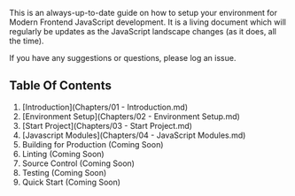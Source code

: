 This is an always-up-to-date guide on how to setup your environment for Modern Frontend JavaScript development.  It is a living document which will regularly be updates as the JavaScript landscape changes (as it does, all the time).

If you have any suggestions or questions, please log an issue.

Table Of Contents
-----------------
1. [Introduction](Chapters/01 - Introduction.md)
2. [Environment Setup](Chapters/02 - Environment Setup.md)
3. [Start Project](Chapters/03 - Start Project.md)
4. [Javascript Modules](Chapters/04 - JavaScript Modules.md)
5. Building for Production (Coming Soon)
6. Linting (Coming Soon)
7. Source Control (Coming Soon)
8. Testing (Coming Soon)
9. Quick Start (Coming Soon)
